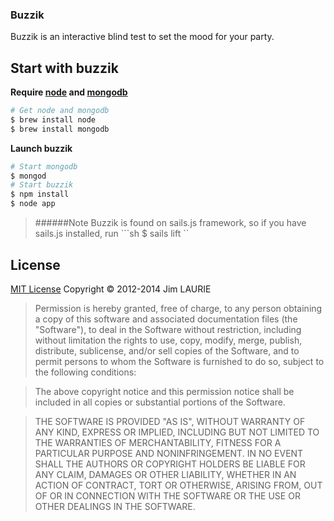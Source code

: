 ### Buzzik

Buzzik is an interactive blind test to set the mood for your party.


## Start with buzzik

**Require [node](http://nodejs.org) and [mongodb](http://www.mongodb.org/)**

```sh
# Get node and mongodb
$ brew install node
$ brew install mongodb
```
**Launch buzzik**

```sh
# Start mongodb
$ mongod
# Start buzzik
$ npm install
$ node app
```

> ######Note
> Buzzik is found on sails.js framework, so if you have sails.js installed, run ```sh $ sails lift ``

## License

[MIT License](http://sails.mit-license.org/)  Copyright © 2012-2014 Jim LAURIE

> Permission is hereby granted, free of charge, to any person obtaining a copy of this software and associated documentation files (the "Software"), to deal in the Software without restriction, including without limitation the rights to use, copy, modify, merge, publish, distribute, sublicense, and/or sell copies of the Software, and to permit persons to whom the Software is furnished to do so, subject to the following conditions:

> The above copyright notice and this permission notice shall be included in all copies or substantial portions of the Software.

> THE SOFTWARE IS PROVIDED "AS IS", WITHOUT WARRANTY OF ANY KIND, EXPRESS OR IMPLIED, INCLUDING BUT NOT LIMITED TO THE WARRANTIES OF MERCHANTABILITY, FITNESS FOR A PARTICULAR PURPOSE AND NONINFRINGEMENT. IN NO EVENT SHALL THE AUTHORS OR COPYRIGHT HOLDERS BE LIABLE FOR ANY CLAIM, DAMAGES OR OTHER LIABILITY, WHETHER IN AN ACTION OF CONTRACT, TORT OR OTHERWISE, ARISING FROM, OUT OF OR IN CONNECTION WITH THE SOFTWARE OR THE USE OR OTHER DEALINGS IN THE SOFTWARE.
